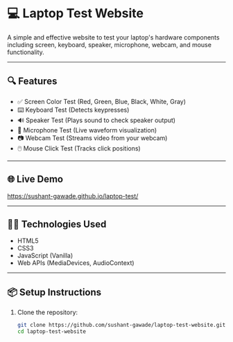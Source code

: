 # 💻 Laptop Test Website

A simple and effective website to test your laptop's hardware components including screen, keyboard, speaker, microphone, webcam, and mouse functionality.

---

## 🔍 Features

- ✅ Screen Color Test (Red, Green, Blue, Black, White, Gray)
- ⌨️ Keyboard Test (Detects keypresses)
- 🔊 Speaker Test (Plays sound to check speaker output)
- 🎤 Microphone Test (Live waveform visualization)
- 📷 Webcam Test (Streams video from your webcam)
- 🖱️ Mouse Click Test (Tracks click positions)

---

## 🌐 Live Demo
https://sushant-gawade.github.io/laptop-test/

---

## 🧑‍💻 Technologies Used

- HTML5
- CSS3
- JavaScript (Vanilla)
- Web APIs (MediaDevices, AudioContext)

---

## 📦 Setup Instructions

1. Clone the repository:
   ```bash
   git clone https://github.com/sushant-gawade/laptop-test-website.git
   cd laptop-test-website
